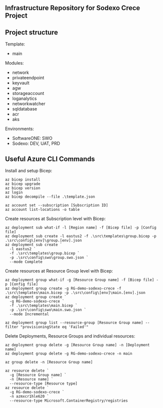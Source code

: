Infrastructure Repository for Sodexo Crece Project
--------------------------------------------------

## Project structure

Template:

* main

Modules:

* network
* privateendpoint
* keyvault
* agw
* storageaccount
* loganalytics
* networkwatcher
* sqldatabase
* acr
* aks

Environments:

* SoftwareONE: SWO
* Sodexo: DEV, UAT, PRD

## Useful Azure CLI Commands

Install and setup Bicep:

```
az bicep install
az bicep upgrade
az bicep version
az login
az bicep decompile --file .\template.json

az account set --subscription [Subscription ID]
az account list-locations -o table
```

Create resources at Subscription level with Bicep:

```
az deployment sub what-if -l [Region name] -f [Bicep file] -p [Config file]
az deployment sub create -l eastus2 -f .\src\templates\group.bicep -p .\src\config\[env]\group.[env].json
az deployment sub create `
  -l eastus2 `
  -f .\src\templates\group.bicep `
  -p .\src\config\swo\group.swo.json `
  --mode Complete
```

Create resources at Resource Group level with Bicep:

```
az deployment group what-if -g [Resource Group name] -f [Bicep file] -p [Config file]
az deployment group create -g RG-demo-sodexo-crece -f .\src\templates\main.bicep -p .\src\config\[env]\main.[env].json
az deployment group create `
  -g RG-demo-sodexo-crece `
  -f .\src\templates\main.bicep `
  -p .\src\config\swo\main.swo.json `
  --mode Incremental

az deployment group list --resource-group [Resource Group name] --filter "provisioningState eq 'Failed'"
```

Delete Deployments, Resource Groups and individual resources:

```
az deployment group delete -g [Resource Group name] -n [Deployment name]
az deployment group delete -g RG-demo-sodexo-crece -n main

az group delete -n [Resource Group name]

az resource delete `
  -g [Resource Group name] `
  -n [Resource name] `
  --resource-type [Resource type]
az resource delete `
  -g RG-demo-sodexo-crece `
  -n azmxcr1hle620 `
  --resource-type Microsoft.ContainerRegistry/registries
```